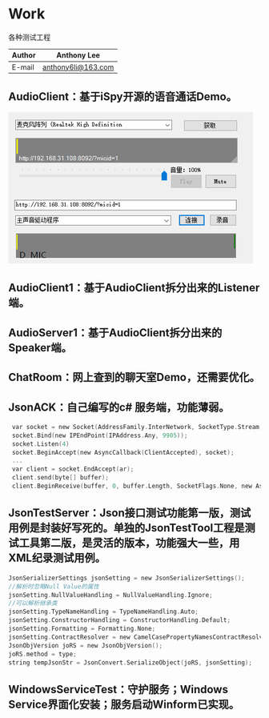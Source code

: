 # Work
各种测试工程

|Author|Anthony Lee|
|---|---
|E-mail|anthony6li@163.com

## AudioClient：基于iSpy开源的语音通话Demo。
![界面图](https://github.com/anthony6li/ARImages/blob/master/ReadMe%E7%94%A8%E5%9B%BE/AudioClient.gif "AudioClient界面")

## AudioClient1：基于AudioClient拆分出来的Listener端。

## AudioServer1：基于AudioClient拆分出来的Speaker端。

## ChatRoom：网上查到的聊天室Demo，还需要优化。

## JsonACK：自己编写的c# 服务端，功能薄弱。
``` c
 var socket = new Socket(AddressFamily.InterNetwork, SocketType.Stream, ProtocolType.Tcp);
 socket.Bind(new IPEndPoint(IPAddress.Any, 9905));
 socket.Listen(4)
 socket.BeginAccept(new AsyncCallback(ClientAccepted), socket);
 ...
 var client = socket.EndAccept(ar);
 client.send(byte[] buffer);
 client.BeginReceive(buffer, 0, buffer.Length, SocketFlags.None, new AsyncCallback(ReceiveMessage), client);
```

## JsonTestServer：Json接口测试功能第一版，测试用例是封装好写死的。单独的JsonTestTool工程是测试工具第二版，是灵活的版本，功能强大一些，用XML纪录测试用例。
``` c
JsonSerializerSettings jsonSetting = new JsonSerializerSettings();                
//解析时忽略Null Value的属性                
jsonSetting.NullValueHandling = NullValueHandling.Ignore;                
//可以解析继承类                
jsonSetting.TypeNameHandling = TypeNameHandling.Auto;                
jsonSetting.ConstructorHandling = ConstructorHandling.Default;                
jsonSetting.Formatting = Formatting.None;                
jsonSetting.ContractResolver = new CamelCasePropertyNamesContractResolver();
JsonObjVersion joRS = new JsonObjVersion();                        
joRS.method = type;
string tempJsonStr = JsonConvert.SerializeObject(joRS, jsonSetting);
```

## WindowsServiceTest：守护服务；Windows Service界面化安装；服务启动Winform已实现。
